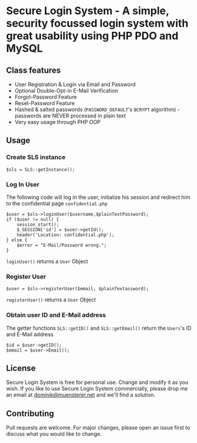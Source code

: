 # Secure Login System - A simple, security focussed login system with great usability using PHP PDO and MySQL

## Class features
- User Registration & Login via Email and Password
- Optional Double-Opt-in E-Mail Verification
- Forgot-Password Feature
- Reset-Password Feature
- Hashed & salted passwords (```PASSWORD_DEFAULT```'s ```BCRYPT``` algorithm) - passwords are NEVER processed in plain text
- Very easy usage through PHP OOP

## Usage
### Create SLS instance
```
$sls = SLS::getInstance();
```
### Log In User
The following code will log in the user, initialize his session and redirect him to the confidential page `confidential.php`
```
$user = $sls->loginUser($username,$plainTextPassword);
if ($user != null) {
    session_start();
    $_SESSION['id'] = $user->getId();
    header('Location: confidential.php');
} else {
    $error = "E-Mail/Password wrong.";
}
```
```loginUser()``` returns a ```User``` Object
### Register User
```
$user = $sls->registerUser($email, $plainTextassword);
```
```registerUser()``` returns a ```User``` Object
### Obtain user ID and E-Mail address
The getter functions ```SLS::getID()``` and ```SLS::getEmail()``` return the ```Users```'s ID and E-Mail address
```
$id = $user->getID();
$email = $user->Email();
```




## License
Secure Login System is free for personal use. Change and modify it as you wish.
If you like to use Secure Login System commercially, please drop me an email at dominik@muensterer.net and we'll find a solution.

## Contributing
Pull requests are welcome. For major changes, please open an issue first to discuss what you would like to change.
